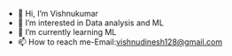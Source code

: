 - 👋 Hi, I’m Vishnukumar
- 👀 I’m interested in Data analysis and ML
- 🌱 I’m currently learning ML
- 📫 How to reach me-Email:vishnudinesh128@gmail.com


<!---
DASVISHNU/DASVISHNU is a ✨ special ✨ repository because its `README.md` (this file) appears on your GitHub profile.
You can click the Preview link to take a look at your changes.
--->
